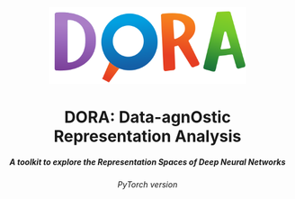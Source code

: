 <div align="center">
  <img src="./assets/images/logo.svg" width="350"/>
</div>

<div align="center"><h1>DORA: Data-agnOstic Representation Analysis</h1>
<h5>A toolkit to explore the Representation Spaces of Deep Neural Networks</h5>
<h6>PyTorch version</h6>
<div align="center">